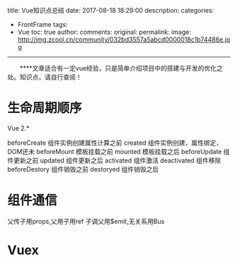 title: Vue知识点总结
date: 2017-08-18 18:29:00
description:
categories:
- FrontFrame
tags:
- Vue
toc: true
author:
comments:
original:
permalink: 
image: http://img.zcool.cn/community/032bd3557a5abcd0000018c1b74486e.jpg
---
　　****文章适合有一定vue经验，只是简单介绍项目中的搭建与开发的优化之处。知识点，请自行查阅！
<!-- more -->

# 生命周期顺序
Vue 2.*

beforeCreate 组件实例创建属性计算之前
created 组件实例创建，属性绑定，DOM还未
beforeMount 模板挂载之前
mounted 模板挂载之后
beforeUpdate 组件更新之前
updated 组件更新之后
activated 组件激活
deactivated 组件移除
beforeDestory 组件销毁之前
destoryed 组件销毁之后

# 组件通信
父传子用props,父用子用ref 子调父用$emit,无关系用Bus

# Vuex